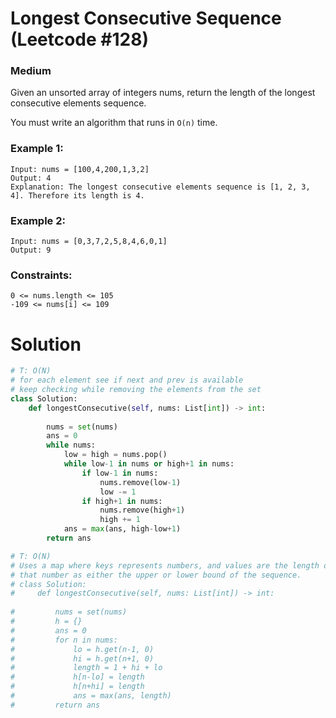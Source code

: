 Longest Consecutive Sequence (Leetcode #128)
===============================
### Medium

Given an unsorted array of integers nums, return the length of the longest consecutive elements sequence.

You must write an algorithm that runs in `O(n)` time.

 

### Example 1:
```
Input: nums = [100,4,200,1,3,2]
Output: 4
Explanation: The longest consecutive elements sequence is [1, 2, 3, 4]. Therefore its length is 4.
```

### Example 2:
```
Input: nums = [0,3,7,2,5,8,4,6,0,1]
Output: 9
``` 

### Constraints:
```
0 <= nums.length <= 105
-109 <= nums[i] <= 109
```

Solution
========

```python
# T: O(N)
# for each element see if next and prev is available
# keep checking while removing the elements from the set
class Solution:
    def longestConsecutive(self, nums: List[int]) -> int:
      
        nums = set(nums)
        ans = 0
        while nums:
            low = high = nums.pop()
            while low-1 in nums or high+1 in nums:
                if low-1 in nums:
                    nums.remove(low-1)
                    low -= 1
                if high+1 in nums:
                    nums.remove(high+1)
                    high += 1
            ans = max(ans, high-low+1)
        return ans

# T: O(N)
# Uses a map where keys represents numbers, and values are the length of a consecutive sequence with 
# that number as either the upper or lower bound of the sequence.
# class Solution:
#     def longestConsecutive(self, nums: List[int]) -> int:
      
#         nums = set(nums)
#         h = {}
#         ans = 0
#         for n in nums:
#             lo = h.get(n-1, 0)
#             hi = h.get(n+1, 0)
#             length = 1 + hi + lo
#             h[n-lo] = length
#             h[n+hi] = length
#             ans = max(ans, length)
#         return ans

```

